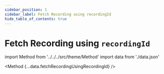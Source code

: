 ```yaml
---
sidebar_position: 1
sidebar_label: Fetch Recording using recordingId
hide_table_of_contents: true
---
```


# Fetch Recording using `recordingId`

import Method from '../../../src/theme/Method'
import data from './data.json'

<Method 
{...data.fetchRecordingUsingRecordingId}
/>